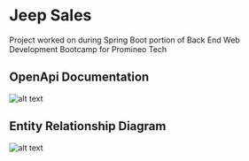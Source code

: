 # Jeep Sales
Project worked on during Spring Boot portion of Back End Web Development Bootcamp for Promineo Tech

## OpenApi Documentation
![alt text](https://i.ibb.co/kyHthLP/Screen-Shot-2022-02-16-at-5-21-47-PM.png)

## Entity Relationship Diagram
![alt text](https://i.ibb.co/TBTBcGf/Screen-Shot-2022-02-16-at-5-23-29-PM.png)

